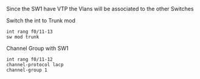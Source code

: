 Since the SW1 have VTP the Vlans will be associated to the other Switches

Switch the int to Trunk mod

```
int rang f0/11-13
sw mod trunk

```

Channel Group with SW1

```
int rang f0/11-12
channel-protocol lacp
channel-group 1
```
